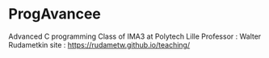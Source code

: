 # ProgAvancee
Advanced C programming Class of IMA3 at Polytech Lille
Professor : Walter Rudametkin 
site : https://rudametw.github.io/teaching/
